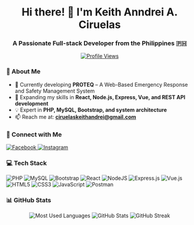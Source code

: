 <div align="center">
  <h1>Hi there! 👋 I'm Keith Anndrei A. Ciruelas</h1>
  <h3>A Passionate Full-stack Developer from the Philippines 🇵🇭</h3>
  
  [![Profile Views](https://komarev.com/ghpvc/?username=kitciruelas&label=Profile%20views&color=0e75b6&style=flat)](https://github.com/kitciruelas)
  
</div>

### 🚀 About Me

- 🔭 Currently developing **PROTEQ** – A Web-Based Emergency Response and Safety Management System
- 🌱 Expanding my skills in **React, Node.js, Express, Vue, and REST API development**
- 💡 Expert in **PHP, MySQL, Bootstrap, and system architecture**
- 📫 Reach me at: **ciruelaskeithandrei@gmail.com**

### 🤝 Connect with Me

<div align="left">
  <a href="https://fb.com/kcciruelas" target="_blank">
    <img src="https://img.shields.io/badge/Facebook-%231877F2.svg?style=for-the-badge&logo=Facebook&logoColor=white" alt="Facebook"/>
  </a>
  <a href="https://instagram.com/kth.ndre_" target="_blank">
    <img src="https://img.shields.io/badge/Instagram-%23E4405F.svg?style=for-the-badge&logo=Instagram&logoColor=white" alt="Instagram"/>
  </a>
</div>

### 💻 Tech Stack

<div align="left">
  <img src="https://img.shields.io/badge/php-%23777BB4.svg?style=for-the-badge&logo=php&logoColor=white" alt="PHP"/>
  <img src="https://img.shields.io/badge/mysql-%2300f.svg?style=for-the-badge&logo=mysql&logoColor=white" alt="MySQL"/>
  <img src="https://img.shields.io/badge/bootstrap-%23563D7C.svg?style=for-the-badge&logo=bootstrap&logoColor=white" alt="Bootstrap"/>
  <img src="https://img.shields.io/badge/react-%2320232a.svg?style=for-the-badge&logo=react&logoColor=%2361DAFB" alt="React"/>
  <img src="https://img.shields.io/badge/node.js-6DA55F?style=for-the-badge&logo=node.js&logoColor=white" alt="NodeJS"/>
  <img src="https://img.shields.io/badge/express.js-%23404d59.svg?style=for-the-badge&logo=express&logoColor=%2361DAFB" alt="Express.js"/>
  <img src="https://img.shields.io/badge/vuejs-%2335495e.svg?style=for-the-badge&logo=vuedotjs&logoColor=%234FC08D" alt="Vue.js"/>
  <img src="https://img.shields.io/badge/html5-%23E34F26.svg?style=for-the-badge&logo=html5&logoColor=white" alt="HTML5"/>
  <img src="https://img.shields.io/badge/css3-%231572B6.svg?style=for-the-badge&logo=css3&logoColor=white" alt="CSS3"/>
  <img src="https://img.shields.io/badge/javascript-%23323330.svg?style=for-the-badge&logo=javascript&logoColor=%23F7DF1E" alt="JavaScript"/>
  <img src="https://img.shields.io/badge/Postman-FF6C37?style=for-the-badge&logo=postman&logoColor=white" alt="Postman"/>
</div>

### 📊 GitHub Stats

<div align="center">
  <img src="https://github-readme-stats.vercel.app/api/top-langs?username=kitciruelas&show_icons=true&locale=en&layout=compact&theme=tokyonight" alt="Most Used Languages" />
  <img src="https://github-readme-stats.vercel.app/api?username=kitciruelas&show_icons=true&locale=en&theme=tokyonight" alt="GitHub Stats" />
  <img src="https://github-readme-streak-stats.herokuapp.com/?user=kitciruelas&theme=tokyonight" alt="GitHub Streak" />
</div>

